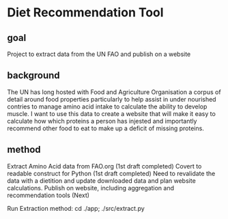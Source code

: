 # Diet Recommendation Tool

## goal
Project to extract data from the UN FAO and publish on a website

## background
The UN has long hosted with Food and Agriculture Organisation a corpus of detail around food properties particularly to help assist in under nourished contries to manage amino acid intake to calculate the ability to develop muscle. I want to use this data to create a website that will make it easy to calculate how which proteins a person has injested and importantly recommend other food to eat to make up a deficit of missing proteins.

## method
Extract Amino Acid data from FAO.org (1st draft completed)
Covert to readable construct for Python (1st draft completed)
Need to revalidate the data with a dietition and update downloaded data and plan website calculations.
Publish on website, including aggregation and recommendation tools (Next)

Run Extraction method: cd ./app; ./src/extract.py
